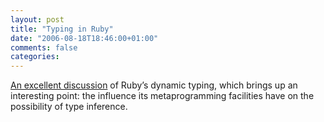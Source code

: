 ```yaml
---
layout: post
title: "Typing in Ruby"
date: "2006-08-18T18:46:00+01:00"
comments: false
categories: 
---
```


<p><a href="http://feeds.feedburner.com/~r/raganwald/~3/14240647/dynamic-is-opposite-of-static-not-of.html">An excellent discussion</a> of Ruby&#8217;s dynamic typing, which brings up an interesting point: the influence its metaprogramming facilities have on the possibility of type inference.</p>


